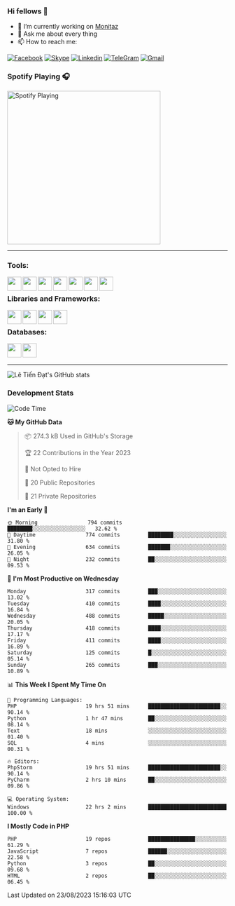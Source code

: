 ### Hi fellows 👋
- 🔭 I’m currently working on [Monitaz](https://monitaz.com/)
- 💬 Ask me about every thing
- 📫 How to reach me:

[![Facebook](https://img.shields.io/badge/Facebook-0000FF?logo=facebook&logoColor=white)](https://www.facebook.com/le.dat155)
[![Skype](https://img.shields.io/badge/Skype-blue?logo=skype&logoColor=white)](https://join.skype.com/invite/lr2sd8ZndbWr)
[![Linkedin](https://img.shields.io/badge/LinkedIn-0A66C2?logo=linkedin)](https://www.linkedin.com/in/ti%E1%BA%BFn-%C4%91%E1%BA%A1t-l%C3%AA-ba267a232/)
[![TeleGram](https://img.shields.io/badge/telegram-EF0EFF?logo=telegram)](https://t.me/subibi1505)
[![Gmail](https://img.shields.io/badge/Gmail-green?logo=gmail)](mailto:tiendat15599.dev@gmail.com)

### Spotify Playing 🎧
[<img src="https://tiendat-spotify.vercel.app/api/spotify" alt="Spotify Playing" width="350" />](https://open.spotify.com/user/21wi7t5t4zyugx5mgetrdo7xa)

---

### Tools:
<img align='left' height="32" width="32" src="https://upload.wikimedia.org/wikipedia/commons/thumb/c/c9/PhpStorm_Icon.svg/2048px-PhpStorm_Icon.svg.png">
<img align='left' height="32" width="32" src="https://upload.wikimedia.org/wikipedia/commons/thumb/1/1d/PyCharm_Icon.svg/1200px-PyCharm_Icon.svg.png">
<img align='left' height="32" width="32" src="https://cdn2.iconfinder.com/data/icons/pack1-baco-flurry-icons-style/512/XAMPP.png">
<img align='left' height="32" width="32" src="https://www.docker.com/wp-content/uploads/2022/03/vertical-logo-monochromatic.png">
<img align='left' height="32" width="32" src="https://www.mamp.info/images/icons/mamp-pro.png">
<img align='left' height="32" width="32" src="https://www.puttygen.com/wp-content/uploads/2019/05/Termius.png">
<img align='left' height="32" width="32" src="https://1475031.s21i.faiusr.com/4/1/ABUIABAEGAAg3dWc8AUoq7a8hAIwgAg4gAg.png">
<br>

### Libraries and Frameworks:
<img align='left' height="32" width="32" src="https://i0.wp.com/phocode.com/wp-content/uploads/2019/11/scrapyLogo.png?fit=300%2C300&ssl=1&w=640">
<img align='left' height="32" width="32" src="https://upload.wikimedia.org/wikipedia/commons/thumb/9/9a/Laravel.svg/985px-Laravel.svg.png">
<img align='left' height="32" width="32" src="https://cdn.worldvectorlogo.com/logos/codeigniter.svg">
<img align='left' height="32" width="32" src="https://upload.wikimedia.org/wikipedia/commons/thumb/e/ea/Zend-framework.svg/2560px-Zend-framework.svg.png">
<br>

### Databases:
<img align='left' height="32" width="32" src="https://download.logo.wine/logo/MySQL/MySQL-Logo.wine.png">
<img align='left' height="32" width="32" src="https://seeklogo.com/images/E/elasticsearch-logo-C75C4578EC-seeklogo.com.png">

<br>
<br>

---
![Lê Tiến Đạt's GitHub stats](https://github-readme-stats.vercel.app/api?username=tiendat15599&show_icons=true&count_private=true&theme=tokyonight)
### Development Stats


<!--START_SECTION:waka-->
![Code Time](http://img.shields.io/badge/Code%20Time-424%20hrs%2029%20mins-blue)

**🐱 My GitHub Data** 

> 📦 274.3 kB Used in GitHub's Storage 
 > 
> 🏆 22 Contributions in the Year 2023
 > 
> 🚫 Not Opted to Hire
 > 
> 📜 20 Public Repositories 
 > 
> 🔑 21 Private Repositories 
 > 
**I'm an Early 🐤** 

```text
🌞 Morning                794 commits         ████████░░░░░░░░░░░░░░░░░   32.62 % 
🌆 Daytime                774 commits         ████████░░░░░░░░░░░░░░░░░   31.80 % 
🌃 Evening                634 commits         ███████░░░░░░░░░░░░░░░░░░   26.05 % 
🌙 Night                  232 commits         ██░░░░░░░░░░░░░░░░░░░░░░░   09.53 % 
```
📅 **I'm Most Productive on Wednesday** 

```text
Monday                   317 commits         ███░░░░░░░░░░░░░░░░░░░░░░   13.02 % 
Tuesday                  410 commits         ████░░░░░░░░░░░░░░░░░░░░░   16.84 % 
Wednesday                488 commits         █████░░░░░░░░░░░░░░░░░░░░   20.05 % 
Thursday                 418 commits         ████░░░░░░░░░░░░░░░░░░░░░   17.17 % 
Friday                   411 commits         ████░░░░░░░░░░░░░░░░░░░░░   16.89 % 
Saturday                 125 commits         █░░░░░░░░░░░░░░░░░░░░░░░░   05.14 % 
Sunday                   265 commits         ███░░░░░░░░░░░░░░░░░░░░░░   10.89 % 
```


📊 **This Week I Spent My Time On** 

```text
💬 Programming Languages: 
PHP                      19 hrs 51 mins      ███████████████████████░░   90.14 % 
Python                   1 hr 47 mins        ██░░░░░░░░░░░░░░░░░░░░░░░   08.14 % 
Text                     18 mins             ░░░░░░░░░░░░░░░░░░░░░░░░░   01.40 % 
SQL                      4 mins              ░░░░░░░░░░░░░░░░░░░░░░░░░   00.31 % 

🔥 Editors: 
PhpStorm                 19 hrs 51 mins      ███████████████████████░░   90.14 % 
PyCharm                  2 hrs 10 mins       ██░░░░░░░░░░░░░░░░░░░░░░░   09.86 % 

💻 Operating System: 
Windows                  22 hrs 2 mins       █████████████████████████   100.00 % 
```

**I Mostly Code in PHP** 

```text
PHP                      19 repos            ███████████████░░░░░░░░░░   61.29 % 
JavaScript               7 repos             ██████░░░░░░░░░░░░░░░░░░░   22.58 % 
Python                   3 repos             ██░░░░░░░░░░░░░░░░░░░░░░░   09.68 % 
HTML                     2 repos             ██░░░░░░░░░░░░░░░░░░░░░░░   06.45 % 
```




 Last Updated on 23/08/2023 15:16:03 UTC
<!--END_SECTION:waka-->
